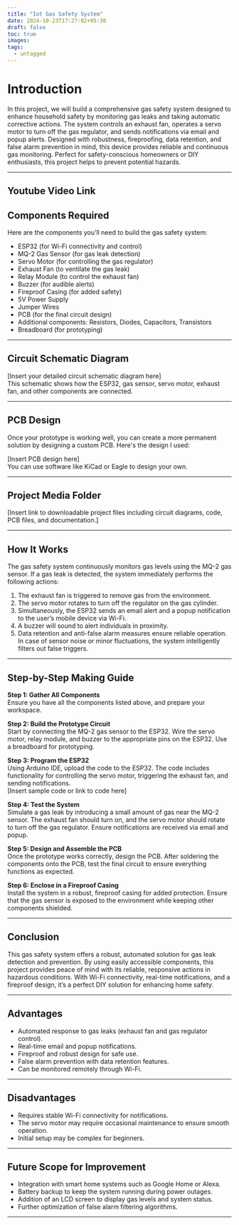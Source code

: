 ```yaml
---
title: "Iot Gas Safety System"
date: 2024-10-23T17:27:02+05:30
draft: false
toc: true
images:
tags:
  - untagged
---
```


# Introduction

In this project, we will build a comprehensive gas safety system designed to enhance household safety by monitoring gas leaks and taking automatic corrective actions. The system controls an exhaust fan, operates a servo motor to turn off the gas regulator, and sends notifications via email and popup alerts. Designed with robustness, fireproofing, data retention, and false alarm prevention in mind, this device provides reliable and continuous gas monitoring. Perfect for safety-conscious homeowners or DIY enthusiasts, this project helps to prevent potential hazards. 

---
## Youtube Video Link


## Components Required

Here are the components you’ll need to build the gas safety system:

- ESP32 (for Wi-Fi connectivity and control)
- MQ-2 Gas Sensor (for gas leak detection)
- Servo Motor (for controlling the gas regulator)
- Exhaust Fan (to ventilate the gas leak)
- Relay Module (to control the exhaust fan)
- Buzzer (for audible alerts)
- Fireproof Casing (for added safety)
- 5V Power Supply
- Jumper Wires
- PCB (for the final circuit design)
- Additional components: Resistors, Diodes, Capacitors, Transistors
- Breadboard (for prototyping)
  
---

## Circuit Schematic Diagram

[Insert your detailed circuit schematic diagram here]  
This schematic shows how the ESP32, gas sensor, servo motor, exhaust fan, and other components are connected.

---

## PCB Design

Once your prototype is working well, you can create a more permanent solution by designing a custom PCB. Here's the design I used:

[Insert PCB design here]  
You can use software like KiCad or Eagle to design your own.

---

## Project Media Folder

[Insert link to downloadable project files including circuit diagrams, code, PCB files, and documentation.]

---

## How It Works

The gas safety system continuously monitors gas levels using the MQ-2 gas sensor. If a gas leak is detected, the system immediately performs the following actions:

1. The exhaust fan is triggered to remove gas from the environment.
2. The servo motor rotates to turn off the regulator on the gas cylinder.
3. Simultaneously, the ESP32 sends an email alert and a popup notification to the user’s mobile device via Wi-Fi.
4. A buzzer will sound to alert individuals in proximity.
5. Data retention and anti-false alarm measures ensure reliable operation. In case of sensor noise or minor fluctuations, the system intelligently filters out false triggers.

---

## Step-by-Step Making Guide

**Step 1: Gather All Components**  
Ensure you have all the components listed above, and prepare your workspace.

**Step 2: Build the Prototype Circuit**  
Start by connecting the MQ-2 gas sensor to the ESP32. Wire the servo motor, relay module, and buzzer to the appropriate pins on the ESP32. Use a breadboard for prototyping.

**Step 3: Program the ESP32**  
Using Arduino IDE, upload the code to the ESP32. The code includes functionality for controlling the servo motor, triggering the exhaust fan, and sending notifications.  
[Insert sample code or link to code here]

**Step 4: Test the System**  
Simulate a gas leak by introducing a small amount of gas near the MQ-2 sensor. The exhaust fan should turn on, and the servo motor should rotate to turn off the gas regulator. Ensure notifications are received via email and popup.

**Step 5: Design and Assemble the PCB**  
Once the prototype works correctly, design the PCB. After soldering the components onto the PCB, test the final circuit to ensure everything functions as expected.

**Step 6: Enclose in a Fireproof Casing**  
Install the system in a robust, fireproof casing for added protection. Ensure that the gas sensor is exposed to the environment while keeping other components shielded.

---

## Conclusion

This gas safety system offers a robust, automated solution for gas leak detection and prevention. By using easily accessible components, this project provides peace of mind with its reliable, responsive actions in hazardous conditions. With Wi-Fi connectivity, real-time notifications, and a fireproof design, it’s a perfect DIY solution for enhancing home safety.

---

## Advantages

- Automated response to gas leaks (exhaust fan and gas regulator control).
- Real-time email and popup notifications.
- Fireproof and robust design for safe use.
- False alarm prevention with data retention features.
- Can be monitored remotely through Wi-Fi.

---

## Disadvantages

- Requires stable Wi-Fi connectivity for notifications.
- The servo motor may require occasional maintenance to ensure smooth operation.
- Initial setup may be complex for beginners.

---

## Future Scope for Improvement

- Integration with smart home systems such as Google Home or Alexa.
- Battery backup to keep the system running during power outages.
- Addition of an LCD screen to display gas levels and system status.
- Further optimization of false alarm filtering algorithms.

---
